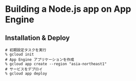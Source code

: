 # Building a Node.js app on App Engine

## Installation & Deploy

```
# 初期設定タスクを実行
% gcloud init
# App Engine アプリケーションを作成
% gcloud app create --region "asia-northeast1"
# サービスをデプロイ
% gcloud app deploy
```
